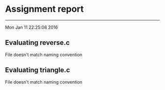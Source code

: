 # Assignment report
---
Mon Jan 11 22:25:08 2016

## Evaluating reverse.c

File doesn't match naming convention

## Evaluating triangle.c

File doesn't match naming convention

